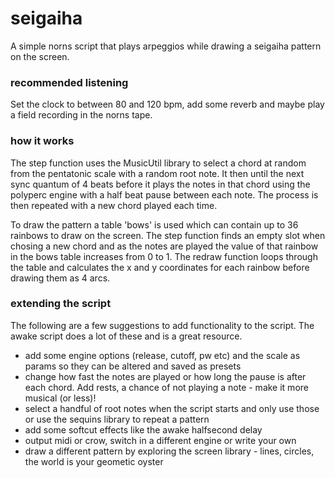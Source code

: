 # seigaiha
A simple norns script that plays arpeggios while drawing a seigaiha pattern on the screen.

### recommended listening
Set the clock to between 80 and 120 bpm, add some reverb and maybe play a field recording in the norns tape.

### how it works
The step function uses the MusicUtil library to select a chord at random from the pentatonic scale with a random root note. It then until the next sync quantum of 4 beats before it plays the notes in that chord using the polyperc engine with a half beat pause between each note. The process is then repeated with a new chord played each time.

To draw the pattern a table 'bows' is used which can contain up to 36 rainbows to draw on the screen. The step function finds an empty slot when chosing a new chord and as the notes are played the value of that rainbow in the bows table increases from 0 to 1. The redraw function loops through the table and calculates the x and y coordinates for each rainbow before drawing them as 4 arcs.

### extending the script
The following are a few suggestions to add functionality to the script. The awake script does a lot of these and is a great resource.

- add some engine options (release, cutoff, pw etc) and the scale as params so they can be altered and saved as presets
- change how fast the notes are played or how long the pause is after each chord. Add rests, a chance of not playing a note - make it more musical (or less)! 
- select a handful of root notes when the script starts and only use those or use the sequins library to repeat a pattern
- add some softcut effects like the awake halfsecond delay
- output midi or crow, switch in a different engine or write your own
- draw a different pattern by exploring the screen library - lines, circles, the world is your geometic oyster
